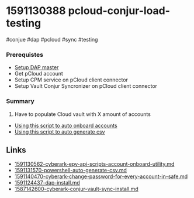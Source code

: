# 1591130388 pcloud-conjur-load-testing
#conjue #dap #pcloud #sync #testing

### Prerequistes
- [Setup DAP master](1591124437-dap-install.md)
- Get pCloud account
- Setup CPM service on pCloud client connector
- Setup Vault Conjur Syncronizer on pCloud client connector



### Summary
1. Have to populate Cloud vault with X amount of accounts
  - [Using this script to auto onboard accounts](1591130562-cyberark-epv-api-scripts-account-onboard-utility.md)
  - [Using this script to auto generate csv](1591131570-powershell-auto-generate-csv.md)




## Links
- [1591130562-cyberark-epv-api-scripts-account-onboard-utility.md](1591130562-cyberark-epv-api-scripts-account-onboard-utility.md)
- [1591131570-powershell-auto-generate-csv.md](1591131570-powershell-auto-generate-csv.md)
- [1591140470-cyberark-change-password-for-every-account-in-safe.md](1591140470-cyberark-change-password-for-every-account-in-safe.md)
- [1591124437-dap-install.md](1591124437-dap-install.md)
- [1587142600-cyberark-conjur-vault-sync-install.md](1587142600-cyberark-conjur-vault-sync-install.md)
